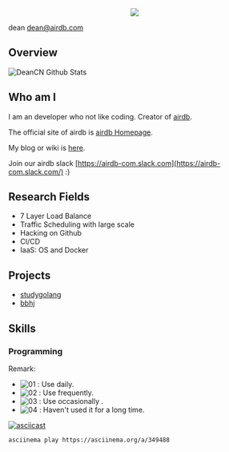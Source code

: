
<div align="center"><img src="https://s1.ax1x.com/2020/07/22/U7AME6.png" /></div>

dean dean@airdb.com

## Overview

![DeanCN Github Stats](https://github-readme-stats.vercel.app/api?username=deancn&show_icons=true)


## Who am I

I am an developer who not like coding.
Creator of [airdb](https://github.com/airdb). 

The official site of airdb is [airdb Homepage](https://www.airdb.com).

My blog or wiki is [here](https://airdb-wiki.github.io).

Join our airdb slack [https://airdb-com.slack.com](https://airdb-com.slack.com/) :)

## Research Fields
  - 7 Layer Load Balance
  - Traffic Scheduling with large scale
  - Hacking on Github
  - CI/CD
  - IaaS: OS and Docker
  
## Projects

- [studygolang](https://airdb-wiki.github.io/studygolang) 
- [bbhj](https://airdb-wiki.github.io/bbhj) 

## Skills

### Programming

Remark:
 - ![01](https://s1.ax1x.com/2020/07/22/U74gZ6.png) : Use daily.
 - ![02](https://s1.ax1x.com/2020/07/22/U746qx.png) : Use frequently.
 - ![03](https://s1.ax1x.com/2020/07/22/U74ys1.png) : Use occasionally .
 - ![04](https://s1.ax1x.com/2020/07/22/U74sMR.png) : Haven't used it for a long time.


[![asciicast](https://asciinema.org/a/349488.svg)](https://asciinema.org/a/349488?autoplay=1)

```bash
asciinema play https://asciinema.org/a/349488
```

